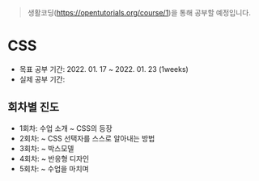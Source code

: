 > 생활코딩(https://opentutorials.org/course/1)을 통해 공부할 예정입니다.

# CSS

- 목표 공부 기간: 2022. 01. 17 ~ 2022. 01. 23 (1weeks)
- 실제 공부 기간: 

## 회차별 진도
- 1회차: 수업 소개 ~ CSS의 등장
- 2회차: ~ CSS 선택자를 스스로 알아내는 방법
- 3회차: ~ 박스모델
- 4회차: ~ 반응형 디자인
- 5회차: ~ 수업을 마치며
